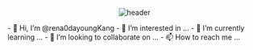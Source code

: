 <div align="center">
  
  ![header](https://capsule-render.vercel.app/api?type=Waving&text=yum-yum_CODING!&color=random)
</div>
- 👋 Hi, I’m @rena0dayoungKang
- 👀 I’m interested in ...
- 🌱 I’m currently learning ...
- 💞️ I’m looking to collaborate on ...
- 📫 How to reach me ...

<!---
rena0dayoungKang/rena0dayoungKang is a ✨ special ✨ repository because its `README.md` (this file) appears on your GitHub profile.
You can click the Preview link to take a look at your changes.
--->
